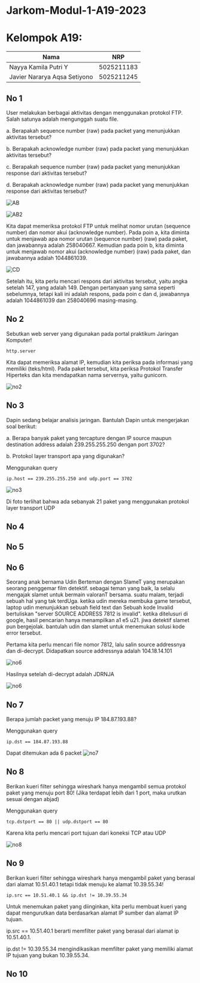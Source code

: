 # Jarkom-Modul-1-A19-2023

# Kelompok A19:
| Nama | NRP |
| ---------------------- | ---------- |
| Nayya Kamila Putri Y | 5025211183 |
| Javier Nararya Aqsa Setiyono | 5025211245 |

## No 1
User melakukan berbagai aktivitas dengan menggunakan protokol FTP. Salah satunya adalah mengunggah suatu file.

a. Berapakah sequence number (raw) pada packet yang menunjukkan aktivitas tersebut? 

b. Berapakah acknowledge number (raw) pada packet yang menunjukkan aktivitas tersebut? 

c. Berapakah sequence number (raw) pada packet yang menunjukkan response dari aktivitas tersebut?

d. Berapakah acknowledge number (raw) pada packet yang menunjukkan response dari aktivitas tersebut?

![AB](img/no1.png)

![AB2](img/ab.png)

Kita dapat memeriksa protokol FTP untuk melihat nomor urutan (sequence number) dan nomor akui (acknowledge number). Pada poin a, kita diminta untuk menjawab apa nomor urutan (sequence number) (raw) pada paket, dan jawabannya adalah 258040667. Kemudian pada poin b, kita diminta untuk menjawab nomor akui (acknowledge number) (raw) pada paket, dan jawabannya adalah 1044861039.

![CD](img/cd.png)

Setelah itu, kita perlu mencari respons dari aktivitas tersebut, yaitu angka setelah 147, yang adalah 149. Dengan pertanyaan yang sama seperti sebelumnya, tetapi kali ini adalah respons, pada poin c dan d, jawabannya adalah 1044861039 dan 258040696 masing-masing.

## No 2
Sebutkan web server yang digunakan pada portal praktikum Jaringan Komputer!
```
http.server
```

Kita dapat memeriksa alamat IP, kemudian kita periksa pada informasi yang memiliki (teks/html). Pada paket tersebut, kita periksa Protokol Transfer Hiperteks dan kita mendapatkan nama servernya, yaitu gunicorn.

![no2](img/no2.png)

## No 3
Dapin sedang belajar analisis jaringan. Bantulah Dapin untuk mengerjakan soal berikut:

a. Berapa banyak paket yang tercapture dengan IP source maupun destination address adalah 239.255.255.250 dengan port 3702? 

b. Protokol layer transport apa yang digunakan?

Menggunakan query
```
ip.host == 239.255.255.250 and udp.port == 3702
```

![no3](img/no3.png)

Di foto terlihat bahwa ada sebanyak 21 paket yang menggunakan protokol layer transport UDP

## No 4

## No 5

## No 6
Seorang anak bernama Udin Berteman dengan SlameT yang merupakan seorang penggemar film detektif. sebagai teman yang baik, Ia selalu mengajak slamet untuk bermain valoranT bersama. suatu malam, terjadi sebuah hal yang tak terdUga. ketika udin mereka membuka game tersebut, laptop udin menunjukkan sebuah field text dan Sebuah kode Invalid bertuliskan "server SOURCE ADDRESS 7812 is invalid". ketika ditelusuri di google, hasil pencarian hanya menampilkan a1 e5 u21. jiwa detektif slamet pun bergejolak. bantulah udin dan slamet untuk menemukan solusi kode error tersebut.

Pertama kita perlu mencari file nomor 7812, lalu salin source addressnya dan di-decrypt. Didapatkan source addressnya adalah 104.18.14.101

![no6](img/no6.png)

Hasilnya setelah di-decrypt adalah JDRNJA

![no6](img/decrypt.png)

## No 7
Berapa jumlah packet yang menuju IP 184.87.193.88?

Menggunakan query
```
ip.dst == 184.87.193.88
```
Dapat ditemukan ada 6 packet
![no7](img/no7.png)

## No 8
Berikan kueri filter sehingga wireshark hanya mengambil semua protokol paket yang menuju port 80! (Jika terdapat lebih dari 1 port, maka urutkan sesuai dengan abjad)

Menggunakan query
```
tcp.dstport == 80 || udp.dstport == 80
```
Karena kita perlu mencari port tujuan dari koneksi TCP atau UDP

![no8](img/no8.png)

## No 9
Berikan kueri filter sehingga wireshark hanya mengambil paket yang berasal dari alamat 10.51.40.1 tetapi tidak menuju ke alamat 10.39.55.34!
```
ip.src == 10.51.40.1 && ip.dst != 10.39.55.34
```
Untuk menemukan paket yang diinginkan, kita perlu membuat kueri yang dapat mengurutkan data berdasarkan alamat IP sumber dan alamat IP tujuan.

ip.src == 10.51.40.1 berarti memfilter paket yang berasal dari alamat ip 10.51.40.1. 

ip.dst != 10.39.55.34 mengindikasikan memfilter paket yang memiliki alamat IP tujuan yang bukan 10.39.55.34.

## No 10
